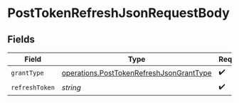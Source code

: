# PostTokenRefreshJsonRequestBody


## Fields

| Field                                                                                                       | Type                                                                                                        | Required                                                                                                    | Description                                                                                                 |
| ----------------------------------------------------------------------------------------------------------- | ----------------------------------------------------------------------------------------------------------- | ----------------------------------------------------------------------------------------------------------- | ----------------------------------------------------------------------------------------------------------- |
| `grantType`                                                                                                 | [operations.PostTokenRefreshJsonGrantType](../../../sdk/models/operations/posttokenrefreshjsongranttype.md) | :heavy_check_mark:                                                                                          | N/A                                                                                                         |
| `refreshToken`                                                                                              | *string*                                                                                                    | :heavy_check_mark:                                                                                          | N/A                                                                                                         |